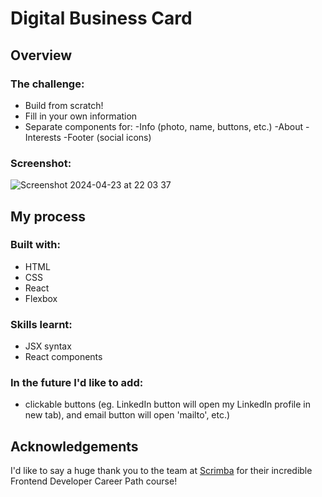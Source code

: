 # Digital Business Card

## Overview

### The challenge:

- Build from scratch!
- Fill in your own information
- Separate components for:
  -Info (photo, name, buttons, etc.)
  -About
  -Interests
  -Footer (social icons)

### Screenshot:

![Screenshot 2024-04-23 at 22 03 37](https://github.com/estibenjack/digital-business-card/assets/156148848/6ee35bf4-e4c1-4f22-a187-fa1db1ffc725)

## My process

### Built with:
- HTML
- CSS
- React
- Flexbox

### Skills learnt:
- JSX syntax
- React components

### In the future I'd like to add:
- clickable buttons (eg. LinkedIn button will open my LinkedIn profile in new tab), and email button will open 'mailto', etc.)

## Acknowledgements

I'd like to say a huge thank you to the team at [Scrimba](https://scrimba.com/learn/frontend) for their incredible Frontend Developer Career Path course! 
